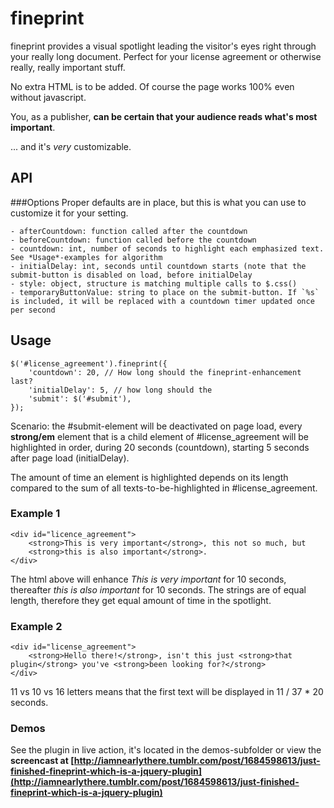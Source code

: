 # fineprint
fineprint provides a visual spotlight leading the visitor's eyes right through your really long document. Perfect for your license agreement or otherwise really, really important stuff.

No extra HTML is to be added. Of course the page works 100% even without javascript.

You, as a publisher, **can be certain that your audience reads what's most important**.

... and it's *very* customizable.

## API

###Options
Proper defaults are in place, but this is what you can use to customize it for your setting.

	- afterCountdown: function called after the countdown
	- beforeCountdown: function called before the countdown
	- countdown: int, number of seconds to highlight each emphasized text. See *Usage*-examples for algorithm
	- initialDelay: int, seconds until countdown starts (note that the submit-button is disabled on load, before initialDelay
	- style: object, structure is matching multiple calls to $.css()
	- temporaryButtonValue: string to place on the submit-button. If `%s` is included, it will be replaced with a countdown timer updated once per second

## Usage
	$('#license_agreement').fineprint({
		'countdown': 20, // How long should the fineprint-enhancement last?
		'initialDelay': 5, // how long should the 
		'submit': $('#submit'),
	});

Scenario: the #submit-element will be deactivated on page load, every **strong/em** element that is a child element of #license_agreement will be highlighted in order, during 20 seconds (countdown), starting 5 seconds after page load (initialDelay).

The amount of time an element is highlighted depends on its length compared to the sum of all texts-to-be-highlighted in #license_agreement.

### Example 1
	
	<div id="licence_agreement">
		<strong>This is very important</strong>, this not so much, but
		<strong>this is also important</strong>.
	</div>

The html above will enhance *This is very important* for 10 seconds, thereafter *this is also important* for 10 seconds. The strings are of equal length, therefore they get equal amount of time in the spotlight.

### Example 2

	<div id="license_agreement">
		<strong>Hello there!</strong>, isn't this just <strong>that plugin</strong> you've <strong>been looking for?</strong>
	</div>

 11 vs 10 vs 16 letters means that the first text will be displayed in 11 / 37 * 20 seconds.

### Demos
See the plugin in live action, it's located in the demos-subfolder
or
view the **screencast at [http://iamnearlythere.tumblr.com/post/1684598613/just-finished-fineprint-which-is-a-jquery-plugin](http://iamnearlythere.tumblr.com/post/1684598613/just-finished-fineprint-which-is-a-jquery-plugin)**
